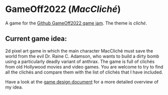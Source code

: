 # GameOff2022 (*MacCliché*)
A game for the [Github GameOff2022 game jam](https://itch.io/jam/game-off-2022). The theme is *cliché*.

## Current game idea:

2d pixel art game in which the main character MacCliché must save the world from the evil Dr. Raine C. Adamson, who wants to build a dirty bomb using a particularly deadly variant of anthrax. The game is full of clichés from old Hollywood movies and video games. You are welcome to try to find all the clichés and compare them with the list of clichés that I have included.

Have a look at the [game design document](game-design-document.md) for a more detailed overview of my idea.